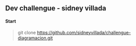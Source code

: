 ## Dev challengue - sidney villada

#### Start

> git clone https://github.com/sidneyvillada/challengue-diagramacion.git
